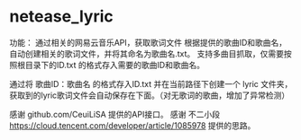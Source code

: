 # netease_lyric
功能：
通过相关的网易云音乐API，获取歌词文件
根据提供的歌曲ID和歌曲名，自动创建相关的歌词文件，并将其命名为歌曲名.txt。
支持多曲目抓取，仅需要按照根目录下的ID.txt 的格式存入需要的歌曲ID和歌曲名。





通过将 歌曲ID：歌曲名 的格式存入ID.txt
并在当前路径下创建一个 lyric 文件夹，获取到的lyric歌词文件会自动保存在下面。（对无歌词的歌曲，增加了异常检测）







感谢 github.com/CeuiLiSA 提供的API接口。
感谢 不二小段 https://cloud.tencent.com/developer/article/1085978 提供的思路。

